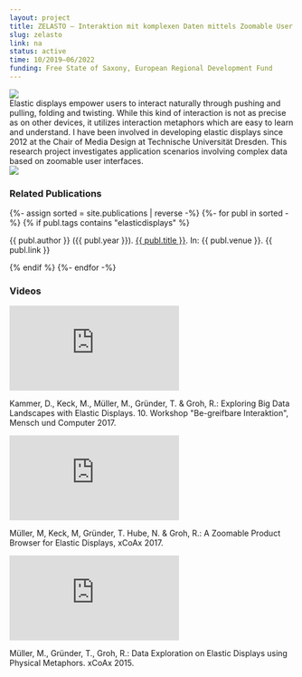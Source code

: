 ```yaml
---
layout: project
title: ZELASTO – Interaktion mit komplexen Daten mittels Zoomable User Interfaces auf Elastischen Oberflächen
slug: zelasto
link: na
status: active
time: 10/2019–06/2022
funding: Free State of Saxony, European Regional Development Fund
---
```

<div class="bottom-padding">
    <img src="{{site.baseurl}}/assets/images/ZELASTO-Project-Small.jpg">
</div>

<div class="offset3 col9 line-space">
    Elastic displays empower users to interact naturally through pushing and pulling, folding and twisting. While
    this kind of interaction is not as precise as on other devices, it utilizes interaction metaphors which are easy
    to learn and understand. I have been involved in developing elastic displays since 2012 at the Chair of Media
    Design
    at Technische Universität Dresden. This research project investigates application scenarios involving complex
    data
    based on zoomable user interfaces.
</div>

<div class="offset3 col4 bottom-padding">
    <img src="{{site.baseurl}}/assets/images/EFRE_EU_quer_2015_cmyk_engl.png">
</div>

<div class="offset3 col9">
    <h3>Related Publications</h3>
</div>

<div class="offset3 col9 bottom-padding">
    {%- assign sorted = site.publications | reverse -%}
    {%- for publ in sorted -%}
    {% if publ.tags contains "elasticdisplays" %}
    <p class="small line-space dont-break-out">
        {{ publ.author }} ({{ publ.year }}). <a href="{{publ.link}}">{{ publ.title }}</a>. In: {{ publ.venue }}. {{
        publ.link }}
    </p>
    {% endif %}
    {%- endfor -%}
</div>

<div class="offset3 col9">
    <h3>Videos</h3>
</div>

<div class="offset3 col3">
    <div class="iframe-container">
        <iframe src="https://www.youtube.com/embed/DGWD3ZlLgXc" title="YouTube video player" frameborder="0"
            allow="accelerometer; autoplay; clipboard-write; encrypted-media; gyroscope; picture-in-picture"
            allowfullscreen></iframe>
    </div>
    <div class="line-space">
        <p class="small">
        Kammer, D., Keck, M., Müller, M., Gründer, T. & Groh, R.: Exploring Big Data Landscapes with Elastic
        Displays. 10. Workshop "Be-greifbare Interaktion", Mensch und Computer 2017.
    </p>
    </div>
</div>
<div class="col3 left-padding">
    <div class="iframe-container">
        <iframe src="https://www.youtube.com/embed/QWnh8-_k3pQ" title="YouTube video player" frameborder="0"
            allow="accelerometer; autoplay; clipboard-write; encrypted-media; gyroscope; picture-in-picture"
            allowfullscreen></iframe>
    </div>
    <div class="line-space">
    <p class="small">
        Müller, M, Keck, M, Gründer, T. Hube, N. & Groh, R.: A Zoomable Product Browser for Elastic Displays, xCoAx
        2017.
    </p>    
    </div>
</div>
<div class="col3 left-padding">
    <div class="iframe-container">
        <iframe src="https://www.youtube.com/embed/5m3uHXCfaAg" title="YouTube video player" frameborder="0"
            allow="accelerometer; autoplay; clipboard-write; encrypted-media; gyroscope; picture-in-picture"
            allowfullscreen></iframe>
    </div>
    <div class="line-space">
        <p class="small">
        Müller, M., Gründer, T., Groh, R.: Data Exploration on Elastic Displays using Physical Metaphors. xCoAx
        2015.
    </p>
    </div>
</div>